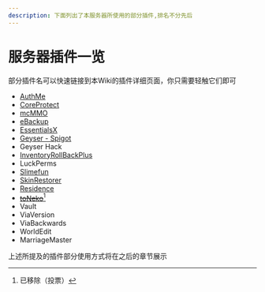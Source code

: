 ```yaml
---
description: 下面列出了本服务器所使用的部分插件,排名不分先后
---
```


# 服务器插件一览

部分插件名可以快速链接到本Wiki的插件详细页面，你只需要轻触它们即可

* [AuthMe](authme.md)
* [CoreProtect](coreprotect.md)
* [mcMMO](mcmmo.md)
* [eBackup](ebackup.md)
* [EssentialsX](essentialsx.md)
* [Geyser - Spigot](geyser.md)
* Geyser Hack
* [InventoryRollBackPlus](inventoryrollbackplus.md)
* LuckPerms
* [Slimefun](slimefun.md)
* [SkinRestorer](skinrestorer.md)
* [Residence](residence.md)
* [~~toNeko~~](#user-content-fn-1)[^1]
* Vault
* ViaVersion&#x20;
* ViaBackwards
* WorldEdit
* MarriageMaster

上述所提及的插件部分使用方式将在之后的章节展示

[^1]: 已移除（投票）
